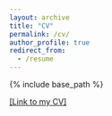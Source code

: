 ```yaml
---
layout: archive
title: "CV"
permalink: /cv/
author_profile: true
redirect_from:
  - /resume
---
```


{% include base_path %}

<a href="http://http://chengfu0118.github.io/files/ChengFu_11_22.pdf"> [Link to my CV]</a>

